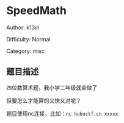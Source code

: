 # SpeedMath
Author: k13in

Difficulty: Normal

Category: misc

## 题目描述
四位数算术题，我小学二年级就会做了

但要怎么才能算的又快又对呢？

题目使用nc连接，比如：`nc hubuctf.cn xxxxx`